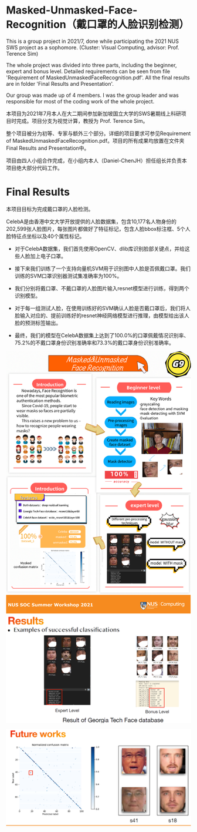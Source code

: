 # Masked-Unmasked-Face-Recognition（戴口罩的人脸识别检测）

This is a group project in 2021/7, done while participating the 2021 NUS SWS project as a sophomore. (Cluster: Visual Computing, advisor: Prof. Terence Sim)

The whole project was divided into three parts, including the beginner, expert and bonus level. Detailed requirements can be seen from file 'Requirement of MaskedUnmaskedFaceRecognition.pdf'. All the final results are in folder 'Final Results and Presentation'.

Our group was made up of 4 members. I was the group leader and was responsible for most of the coding work of the whole project.

本项目为2021年7月本人在大二期间参加新加坡国立大学的SWS暑期线上科研项目时完成。项目分支为视觉计算，教授为 Prof. Terence Sim。

整个项目被分为初等、专家与额外三个部分。详细的项目要求可参见Requirement of MaskedUnmaskedFaceRecognition.pdf。项目的所有成果均放置在文件夹Final Results and Presentation中。

项目由四人小组合作完成，在小组内本人（Daniel-ChenJH）担任组长并负责本项目绝大部分代码工作。

# Final Results

本项目目标为完成戴口罩的人脸检测。

CelebA是由香港中文大学开放提供的人脸数据集，包含10,177名人物身份的202,599张人脸图片，每张图片都做好了特征标记，包含人脸bbox标注框、5个人脸特征点坐标以及40个属性标记。

- 对于CelebA数据集，我们首先使用OpenCV、dlib库识别脸部关键点，并给这些人脸加上电子口罩。

- 接下来我们训练了一个支持向量机SVM用于识别图中人脸是否佩戴口罩。我们训练的SVM口罩识别器测试集准确率为100%。

- 我们分别将戴口罩、不戴口罩的人脸图片输入resnet模型进行训练，得到两个识别模型。

- 对于每一组测试人脸，在使用训练好的SVM确认人脸是否戴口罩后，我们将人脸输入对应的、提前训练好的resnet神经网络模型进行推理，由模型给出该人脸的预测标签输出。

- 最终，我们的模型在CelebA数据集上达到了100.0%的口罩佩戴情况识别率、75.2%的不戴口罩身份识别准确率和73.3%的戴口罩身份识别准确率。


![](image/README/1643012642984.png)![](image/README/1643012763534.png)

![](image/README/1643012743606.png)
